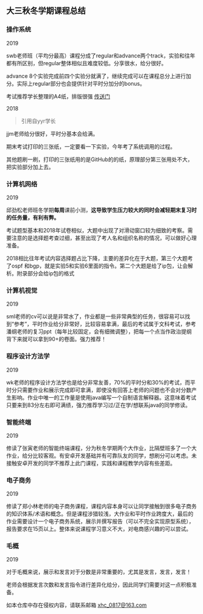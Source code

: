 ## 大三秋冬学期课程总结

### 操作系统

2019

swb老师班（平均分最高）课程分成了regular和advance两个track，实验和往年都有所区别，但regular整体相似且难度较低。分享很水，给分很好。

advance 8个实验完成前四个实验分就满了，继续完成可以在课程总分上进行加分。实际上regular部分也会提供针对平时分加分的bonus。

考试推荐学长整理的A4纸，排版很强 [传送门](https://github.com/QSCTech/zju-icicles/blob/master/%E6%93%8D%E4%BD%9C%E7%B3%BB%E7%BB%9F/%E8%B5%84%E6%96%99/%E9%83%9D%E5%AE%B6%E8%BE%89%20A4.docx)

2018

> 引用自yyr学长

jjm老师给分很好，平时分基本会给满。

期末考试打印的三张纸，一定要看一下实验，今年考了系统调用的过程。

其他题刷一刷，打印的三张纸用的是GitHub的的纸，原理部分第三张用处不大，把实验部分加上去。

### 计算机网络

2019

邱劲松老师班冬学期**每周**课前小测，**这导致学生压力较大的同时会减轻期末复习时的任务量，有利有弊。**

考试题型基本和2018年试卷相似，大题中出现了对滑动窗口较为细致的考察。需要注意的是选择题考查过细，甚至出现了考人名和组织名称的情况，可以做好心理准备。

2018相比往年考试内容选择题占比下降，主要的差异化在于大题，第三个大题考了ospf 和bgp，就是实验5和实验6里面的指令。第二个大题是给了ip包，让会解析。附录部分会给ip包的格式



### 计算机视觉

2019

sml老师的cv可以说是非常水了，作业都是一些非常典型的任务，很容易可以找到“参考”，平时作业给分非常好，比较容易拿满，最后的考试属于文科考试，参考潘纲老师的复习ppt（每年比较固定，会有细微调整），把每一个点当作政治提纲背下来就可以拿到90+的卷面。强力推荐！



### 程序设计方法学

2019

wk老师的程序设计方法学也是给分非常友善，70%的平时分和30%的考试，而平时分只需要作业和展示完成即可拿满，即使没有回答上老师的问题也不会对分数产生影响。作业中唯一的工作量是使用java编写一个自制语言解释器。这意味着考试只要来到83分左右即可满绩，强力推荐学习过/正在学/想联系java的同学修读。



### 智能终端

2019

修读了张寅老师的智能终端课程，分为秋冬学期两个大作业，比隔壁班多了一个大作业，给分比较客观。有安卓开发基础并有可靠队友的同学，想刷分可以考虑。未接触安卓开发的同学不推荐上此门课程，实践和课程教学内容有些差距。

### 电子商务

2019

修读了郑小林老师的电子商务课程，课程内容本身可以让同学接触到很多电子商务的知识体系/术语和概念。但是课程涉猎较浅，大作业和平时作业跨度大，最后的作业需要设计一个电子商务系统，展示并撰写报告（可以不完全实现原型系统），报告要求在15页以上。整体来说课程学习意义不大，对电商感兴趣的可以尝试。



### 毛概

2019

对于毛概来说，展示和发言对于分数是非常重要的，尤其是发言，发言，发言！

老师会根据发言次数和发言指令进行差异化给分，因此同学们需要对这一点积极准备。

如本仓库中存在侵权内容，请联系邮箱 xhc_0817@163.com





